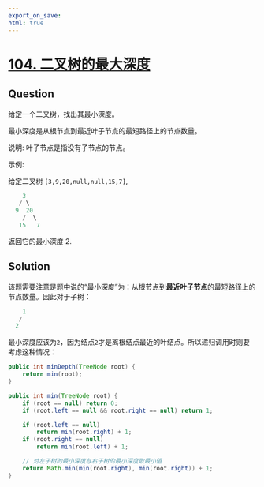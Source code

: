 ```yaml
---
export_on_save:
html: true
---
```


# [104. 二叉树的最大深度](https://leetcode-cn.com/problems/maximum-depth-of-binary-tree/)

## Question

给定一个二叉树，找出其最小深度。

最小深度是从根节点到最近叶子节点的最短路径上的节点数量。

说明: 叶子节点是指没有子节点的节点。

示例:

给定二叉树 `[3,9,20,null,null,15,7]`,

```java
    3
   / \
  9  20
    /  \
   15   7
```

返回它的最小深度  2.

## Solution

该题需要注意是题中说的“最小深度”为：从根节点到**最近叶子节点**的最短路径上的节点数量。因此对于子树：

```java
    1
   /
  2
```

最小深度应该为`2`，因为结点`2`才是离根结点最近的叶结点。所以递归调用时则要考虑这种情况：

```java
public int minDepth(TreeNode root) {
    return min(root);
}

public int min(TreeNode root) {
    if (root == null) return 0;
    if (root.left == null && root.right == null) return 1;

    if (root.left == null)
        return min(root.right) + 1;
    if (root.right == null)
        return min(root.left) + 1;

    // 对左子树的最小深度与右子树的最小深度取最小值
    return Math.min(min(root.right), min(root.right)) + 1;
}
```